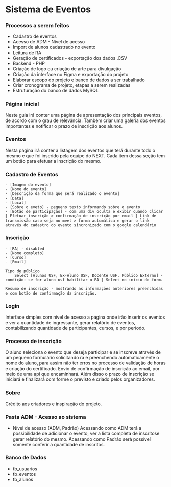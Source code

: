 # Sistema de Eventos


### Processos a serem feitos
 - Cadastro de eventos
 - Acesso de ADM - Nível de acesso
 - Import de alunos cadastrado no evento
 - Leitura de RA
 - Geração de certificados - exportação dos dados .CSV
 - Backend - PHP
 - Criação de logo ou criação de arte para divulgação
 - Criação da interface no Figma e exportação do projeto
 - Elaborar escopo do projeto e banco de dados a ser trabalhado
 - Criar cronograma de projeto, etapas a serem realizadas
 - Estruturação do banco de dados MySQL



### Página inicial

Neste guia irá conter uma página de apresentação dos principais eventos, de acordo com o grau de relevância.
Também criar uma galeria dos eventos importantes e notificar o prazo de inscrição aos alunos.


### Eventos

Nesta página irá conter a listagem dos eventos que terá durante todo o mesmo e que foi inserido pela equipe do NEXT.
Cada item dessa seção tem um botão para efetuar a inscrição do mesmo.

### Cadastro de Eventos
    - [Imagem do evento]
    - [Nome do evento]
    - [Descrição da forma que será realizado o evento]
    - [Data]
    - [Local]
    - [Sobre o eveto] - pequeno texto informando sobre o evento
    - [Botão de participação] - com uma div oculta e exibir quando clicar | Efetuar inscrição > confirmação de inscrição por email | Link de transmissão caso seja no meet > forma automática e gerar o link através do cadastro do evento sincronizado com o google calendário

### Inscrição
    - [RA] - disabled
    - [Nome completo]
    - [Curso]
    - [Email]

    Tipo de público
        Select [Alunos USF, Ex-Aluno USF, Docente USF, Público Externo] - condição: se for aluno usf habilitar o RA | Select no inicio do form.

    Resumo de inscrição - mostrando as informações anteriores preenchidas e com botão de confirmação da inscrição.
    
### Login

Interface simples com nível de acesso a página onde irão inserir os eventos e ver a quantidade de ingressante, gerar relatório de eventos, contabilizando quantidade de participantes, cursos, e por período.

### Processo de inscrição
O aluno seleciona o evento que deseja participar e se inscreve através de um pequeno formulário solicitando ra e preenchendo automaticamente o nome do aluno, para assim não ter erros no processo de validação de horas e criação do certificado.
Envio de confirmação de inscrição ao email, por meio de uma api que encaminhará.
Além disso o prazo de inscrição se iniciará e finalizará com forme o previsto e criado pelos organizadores.

### Sobre
Crédito aos criadores e inspiração do projeto.

### Pasta ADM - Acesso ao sistema
 - Nível de acesso (ADM, Padrão)
Acessando como ADM terá a possibilidade de adicionar o evento, ver a lista completa de inscritose gerar relatório do mesmo.
Acessando como Padrão será possível somente conferir a quantidade de inscritos.

### Banco de Dados
 - tb_usuarios
 - tb_eventos
 - tb_alunos
